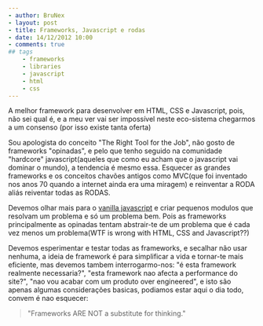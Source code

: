```yaml
---
- author: BruNex
- layout: post
- title: Frameworks, Javascript e rodas
- date: 14/12/2012 10:00
- comments: true
## tags
	- frameworks 
	- libraries 
	- javascript 
	- html
	- css
---
```


A melhor framework para desenvolver em HTML, CSS e Javascript, pois, não sei qual é, e a meu ver vai ser impossível neste eco-sistema chegarmos a um consenso (por isso existe tanta oferta)

Sou apologista do conceito "The Right Tool for the Job", não gosto de frameworks "opinadas", e pelo que tenho seguido na comunidade "hardcore" javascript(aqueles que como eu acham que o javascript vai dominar o mundo), a tendencia é mesmo essa.
Esquecer as grandes frameworks e os conceitos chavões antigos como MVC(que foi inventado nos anos 70 quando a internet ainda era uma miragem) e reinventar a RODA aliás reiventar todas as RODAS.

Devemos olhar mais para o [vanilla javascript](http://vanilla-js.com/) e criar pequenos modulos que resolvam um problema e só um problema bem.
Pois as frameworks principalmente as opinadas tentam abstrair-te de um problema que é cada vez menos um problema(WTF is wrong with HTML, CSS and Javascript??)

Devemos esperimentar e testar todas as frameworks, e secalhar não usar nenhuma, a ideia de framework é para simplificar a vida e tornar-te mais eficiente, mas devemos tambem interrogarmo-nos: "é esta framework realmente necessaria?", "esta framework nao afecta a performance do site?", "nao vou acabar com um produto over engineered", e isto são apenas algumas considerações basicas, podiamos estar aqui o dia todo, convem é nao esquecer:

>"Frameworks ARE NOT a substitute for thinking."